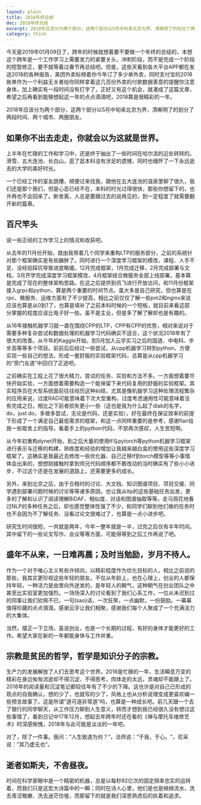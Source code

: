 ```yaml
---
layout: plain
title: 2018年终总结
dec: 2018年终总结
excerpt: 2018年应该分为两个部分，这两个部分以5月中旬来北京为界，清晰明了的划分了两段时间、两个城市、两圈朋友。
category: think
---
```



今天是2019年01月09日了，跨年的时候就想着要不要做一个年终的总结的，本想这个跨年是一个工作学习上需要发力的紧要关头，冲刺阶段，而不是完成一个阶段的短暂修正，要不就等着过春节再总结吧。但是，这些天看到各大平台APP都在发送2018的各种报告，美团外卖标榜着你今年订了多少单外卖，同时支付宝的2018账单作为一个利益无关者给你同样拿着这几百份外卖的付款数据善意的提醒你注意身体，加上确实有一段时间没有打字了，正好又有这个机会，就凑成了这篇文章，希望之后再看到能够想起这一年的点点滴滴吧，2018算是很精彩的一年。

2018年应该分为两个部分，这两个部分以5月中旬来北京为界，清晰明了的划分了两段时间、两个城市、两圈朋友。

## 如果你不出去走走，你就会以为这就是世界。

上半年在忙碌的工作和学习中，还是终于抽出了一些时间在哈尔滨的近处转转的。滑雪、五大连池、长白山，逛了逛本科没有涉足的遗憾，同时也缅怀了一下永远逝去的大学的美好时光。

一个已经工作的室友跳槽，顺便过来找我，跟他在五大连池的温泉里聊了很久，我们还是那个我们，但是心态已经不在，本科的时光过得很快，那些你想留下的，也许再也不会回来了。断舍离，人总是要跟过去的说再见的，到一定程度了就需要翻开新的篇章。

## 百尺竿头

说一些正经的工作学习上的情况和收获吧。

从去年的11月份开始，就由我带着几个同学来重构LTP的服务部分，之前的系统针对那个框架确实是有些臃肿了。同时进行一个深度学习框架的模改，课程、人手不足、没经验踩坑导致进度略缓。12月完成框架，1月完成迁移，2月完成部署与文档，3月开学完成深度学习框架模改，4月框架结合微服务全部上线部署。基本算是完成了现在的整体架构思路。在这之后提供到讯飞进行开放访问，和11月份框架接入grpc和python，算是两个重要的时间节点。虽大多是自己研究，但也算是在rpc、微服务、运维方面有了不少提高，相比之前仅仅了解一些pm2和nginx来说应该也算是从0到1了，也算是填补了之前本科时候的一个短板，就目前来看这部分掌握的程度应该比电子好一些。虽不是主业，但是多了解了解却也是有趣的。

从16年接触机器学习就一直在围绕CPP的LTP，CPP有CPP的优势，相对来说对于需要多种复杂尝试和数据处理的机器学习代码确实不适合，这个状况2018年有了很大的改善。从今年的Kaggle开始，到5月加入云孚实习之后的国道、中电科、步步高等等多个项目。前前后后经过一些尝试，从cpp机器学习转到python，方便实现一些自己的想法，形成一套舒服的实验框架代码，总算是从cpp机器学习的“旁门左道”中回归了正途吧。

之前确实在工程上花了很大精力，尝试的任务、实验和方法不多。一方面想着要尽快开始实验，一方面想着需要构造一个能保留下来代码复用的舒服的实验框架。其实程序员在大型系统面前往往经历这种纠结，尤其是像机器学习这种处理流程繁杂的应用来说，过度RAD可能意味着下次大型重构，过度考虑通用性可能意味着没有完成之日。相比之下前者损失更小一些（这也是我为什么起了dlab的名字，do，just do，多做多尝试，无论是代码，还是实验），好在最终在保证效率的前提下形成了一个满足自己最低需求的框架，和这一点同样重要的是参考，感谢flair给我一些取舍上的指导。看着手上的python代码，不禁再次感叹，人生苦短啊。

从今年初重构dynet开始，到之后大量的使用tf与pytorch等python机器学习框架进行表示与迁移的构建，熟练度和经验的增加让我越来越白盒的使用这些深度学习框架了。这确实是我最近去修改一些优化器、自己迁移tf到torch模型等等小事情体会出来的，想想刚接触时拿到师兄代码顺序都不敢改动的当时确实有了些小小进步，不过这个还是在发展的道路上，还需要更多的成长。

另外，来到北京之后，由于合租时的讨论、大文档、知识图谱项目、项目交接、同学遇到部署问题时候的讨论等等诸多原因，也让我从ltp的这些基础任务出发，更多的了解和认识了阅读理解BiDAF、相似度、对话和图谱抽取等等。走马观花地看过NLP的多种任务之后，却也感觉整体性强了不少，和同学们聊到他们做的任务时也不会因为不了解任务、没看过论文很难过了，也算是一点小进步吧。

研究生时间很短，一共就是两年，今年一整年就是一半，过完之后仅有半年时间。其中留下的一些论文写作、会议等等方面，可能得等到之后工作再说了吧。

## 盛年不从来，一日难再晨；及时当勉励，岁月不待人。

作为一个对于唯心主义有些许倾向，以精彩程度作为优化目标的人，相比之前说的那些，我其实更珍视这些年轻的朋友。不仅从年龄上，也在心理上，创业的人都保持年轻，一种活力是由里向外迸发的，是年轻人的朝气，这种朝气在创业团队之中甚至比实验室更加强烈。一场场深入的讨论看到了我们心系工作，一位从未迟到过的同事让我们钦佩不已，一句(sao)话，一次狂笑，一点幽默，一份鼓励。一幕幕值得珍藏的点点滴滴，感谢云孚让我们相聚，感谢我们每个人聚成了一个充满活力的大集体。

当然，摆正一下立场，虽说创业，也是一个长期的过程，有好的身体才能更好的工作。希望大家在新的一年都能身体与工作并重。

## 宗教是贫民的哲学，哲学是知识分子的宗教。

生产力的发展解放了人们去思考这个世界。2018是忙碌的一年，生活瞬息万变的精彩在身边匆匆流逝却不得沉淀、不得思考，肉体走的太远，灵魂却不能跟上了。2018年的阅读量和沉淀笔记都较往年有了不少的下降。这也许是对自己已形成的观点的自我确认，想的少了，也就写的少了，风格上也从分析说理变成更喜欢编一些预言故事了。这是所谓”道可道非常道“吗，也算是一种成长吧。前几天跟一个去了银行的同学聊天，从工作压力聊到人生意义，转而才想到我已经很久没有想过这些事情了，看到日记中17年12月，想起去年跨年时还在看的《禅与摩托车维修艺术》时深感惭愧，2018年与此可能是淡淡的一年吧。

对了，除了一件事。我问：”人生致道为何？“，法师说：”于我，于心。“，尼采说：”其乃虚无也“。

## 逝者如斯夫，不舍昼夜。

时间在科学家眼中是一个精密的机器，总是以每秒92亿次的固定频率忠实的运转着，而我们只是这宏大诗篇中的一瞬；同时在诗人心里，他们是也是绵绵流水，洗去青涩稚嫩、洗去迷茫彷徨，而那留下的就是我们深思熟虑后的执着和追求。


